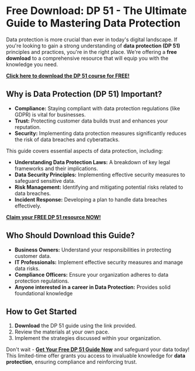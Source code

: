 # Free Download: DP 51 - The Ultimate Guide to Mastering Data Protection

Data protection is more crucial than ever in today's digital landscape. If you're looking to gain a strong understanding of **data protection (DP 51)** principles and practices, you're in the right place. We're offering a **free download** to a comprehensive resource that will equip you with the knowledge you need.

[**Click here to download the DP 51 course for FREE!**](https://udemywork.com/dp-51)

## Why is Data Protection (DP 51) Important?

*   **Compliance:** Staying compliant with data protection regulations (like GDPR) is vital for businesses.
*   **Trust:** Protecting customer data builds trust and enhances your reputation.
*   **Security:** Implementing data protection measures significantly reduces the risk of data breaches and cyberattacks.

This guide covers essential aspects of data protection, including:

*   **Understanding Data Protection Laws:** A breakdown of key legal frameworks and their implications.
*   **Data Security Principles:** Implementing effective security measures to safeguard sensitive data.
*   **Risk Management:** Identifying and mitigating potential risks related to data breaches.
*   **Incident Response:** Developing a plan to handle data breaches effectively.

[**Claim your FREE DP 51 resource NOW!**](https://udemywork.com/dp-51)

## Who Should Download this Guide?

*   **Business Owners:** Understand your responsibilities in protecting customer data.
*   **IT Professionals:** Implement effective security measures and manage data risks.
*   **Compliance Officers:** Ensure your organization adheres to data protection regulations.
*   **Anyone interested in a career in Data Protection:** Provides solid foundational knowledge

## How to Get Started

1.  **Download** the DP 51 guide using the link provided.
2.  Review the materials at your own pace.
3.  Implement the strategies discussed within your organization.

Don't wait - **[Get Your Free DP 51 Guide Now](https://udemywork.com/dp-51)** and safeguard your data today! This limited-time offer grants you access to invaluable knowledge for **data protection**, ensuring compliance and reinforcing trust.
